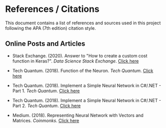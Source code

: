 # References / Citations

This document contains a list of references and sources used in this project following the APA (7th edition) citation style.

## Online Posts and Articles

- Stack Exchange. (2020). Answer to "How to create a custom cost function in Keras?". *Data Science Stack Exchange*. [Click here](https://datascience.stackexchange.com/a/75863)

- Tech Quantum. (2018). Function of the Neuron. *Tech Quantum*. [Click here](https://www.tech-quantum.com/function-of-the-neuron/)

- Tech Quantum. (2018). Implement a Simple Neural Network in C#/.NET - Part 1. *Tech Quantum*. [Click here](https://www.tech-quantum.com/implement-a-simple-neural-network-in-csharp-net-part-1/)

- Tech Quantum. (2018). Implement a Simple Neural Network in C#/.NET - Part 2. *Tech Quantum*. [Click here](https://www.tech-quantum.com/implement-a-simple-neural-network-in-c-net-part-2/)

- Medium. (2018). Representing Neural Network with Vectors and Matrices. *Coinmonks*. [Click here](https://medium.com/coinmonks/representing-neural-network-with-vectors-and-matrices-c6b0e64db9fb)
